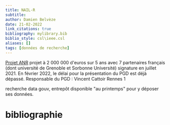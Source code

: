 ```yaml
---
title: NAIL-R
subtitle:
author: Damien Belvèze
date: 21-02-2022
link_citations: true
bibliography: mylibrary.bib
biblio_style: csl\ieee.csl
aliases: []
tags: [données de recherche]
---
```


[Projet ANR](https://anr.fr/ProjetIA-20-AMRA-0006)
projet à 2 000 000 d'euros sur 5 ans avec 7 partenaires français (dont université de Grenoble et Sorbonne Université)
signature en juillet 2021. En février 2022, le délai pour la présentation du PGD est déjà dépassé. 
Responsable du PGD : Vincent Cattoir Rennes 1

recherche data gouv, entrepôt disponible "au printemps" pour y déposer ses données. 









# bibliographie

